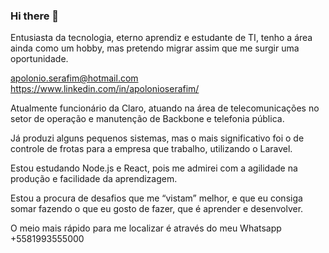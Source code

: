 ### Hi there 👋

Entusiasta da tecnologia, eterno aprendiz e estudante de TI, tenho a área ainda como um hobby, mas pretendo migrar assim que me surgir uma oportunidade.

apolonio.serafim@hotmail.com
https://www.linkedin.com/in/apolonioserafim/


Atualmente funcionário da Claro, atuando na área de telecomunicações no setor de operação e manutenção de Backbone e telefonia pública.

Já produzi alguns pequenos sistemas, mas o mais significativo foi o de controle de frotas para a empresa que trabalho, utilizando o Laravel.

Estou estudando Node.js e React, pois me admirei com a agilidade na produção e facilidade da aprendizagem.

Estou a procura de desafios que me “vistam” melhor, e que eu consiga somar fazendo o que eu gosto de fazer, que é aprender e desenvolver.

O meio mais rápido para me localizar é através do meu Whatsapp +5581993555000


<!--
**apolope/apolope** is a ✨ _special_ ✨ repository because its `README.md` (this file) appears on your GitHub profile.

Here are some ideas to get you started:

- 🔭 I’m currently working on ...
- 🌱 I’m currently learning ...
- 👯 I’m looking to collaborate on ...
- 🤔 I’m looking for help with ...
- 💬 Ask me about ...
- 📫 How to reach me: ...
- 😄 Pronouns: ...
- ⚡ Fun fact: ...
-->
